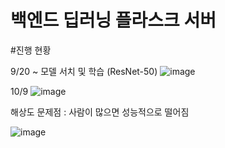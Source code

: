 # 백엔드 딥러닝 플라스크 서버 


#진행 현황

9/20 ~
모델 서치 및 학습 (ResNet-50)
![image](https://github.com/sideproject-sku/backend_AI/assets/109807723/59240602-6968-42e8-a5b0-cce7f087cbea)

10/9
![image](https://github.com/sideproject-sku/backend_AI/assets/109807723/8c05d522-9d5e-4a87-86fd-08e25f01c30e)



해상도 문제점 : 사람이 많으면 성능적으로 떨어짐

![image](https://github.com/sideproject-sku/backend_AI/assets/109807723/c39ccce8-1070-4494-8d1d-c118cbe58aa9)
